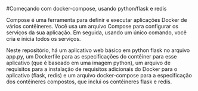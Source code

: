 #Começando com docker-compose, usando python/flask e redis

Compose é uma ferramenta para definir e executar aplicações Docker de vários contêineres. Você usa um arquivo Compose para configurar os serviços da sua aplicação. Em seguida, usando um único comando, você cria e inicia todos os serviços.

Neste repositório, há um aplicativo web básico em python flask no arquivo app.py, um Dockerfile para as especificações do contêiner para esse aplicativo (que é baseado em uma imagem python), um arquivo de requisitos para a instalação de requisitos adicionais do Docker para o aplicativo (flask, redis) e um arquivo docker-compose para a especificação dos contêineres compostos, que inclui os contêineres flask e redis.
